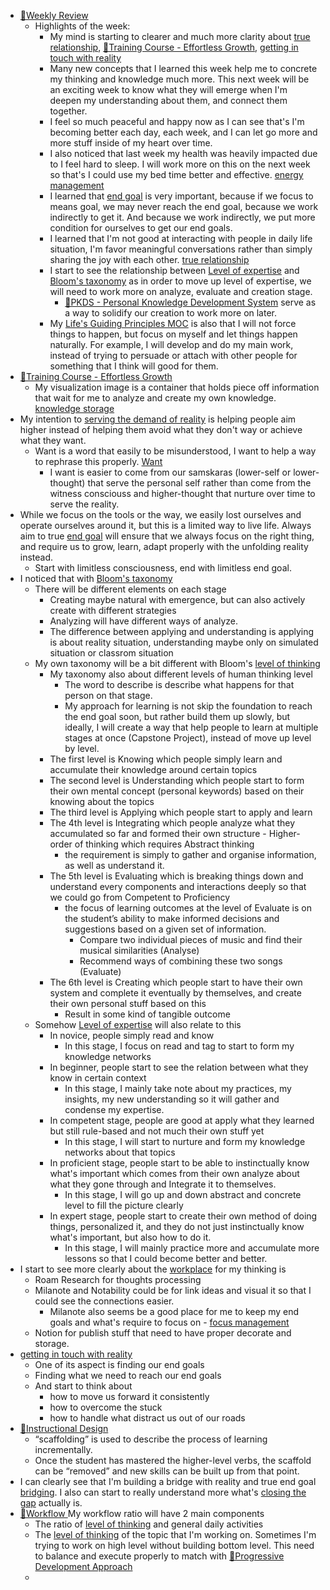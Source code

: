 - [📝Weekly Review](<📝Weekly Review.md>)
    - Highlights of the week:
        - My mind is starting to clearer and much more clarity about [true relationship](<true relationship.md>), [🌱Training Course - Effortless Growth](<🌱Training Course - Effortless Growth.md>), [getting in touch with reality](<getting in touch with reality.md>)
        - Many new concepts that I learned this week help me to concrete my thinking and knowledge much more. This next week will be an exciting week to know what they will emerge when I'm deepen my understanding about them, and connect them together.
        - I feel so much peaceful and happy now as I can see that's I'm becoming better each day, each week, and I can let go more and more stuff inside of my heart over time.
        - I also noticed that last week my health was heavily impacted due to I feel hard to sleep. I will work more on this on the next week so that's I could use my bed time better and effective. [energy management](<energy management.md>)
        - I learned that [end goal](<end goal.md>) is very important, because if we focus to means goal, we may never reach the end goal, because we work indirectly to get it. And because we work indirectly, we put more condition for ourselves to get our end goals. 
        - I learned that I'm not good at interacting with people in daily life situation, I'm favor meaningful conversations rather than simply sharing the joy with each other. [true relationship](<true relationship.md>)
        - I start to see the relationship between [Level of expertise](<Level of expertise.md>) and [Bloom's taxonomy](<Bloom's taxonomy.md>) as in order to move up level of expertise, we will need to work more on analyze, evaluate and creation stage.
            - [🌱PKDS - Personal Knowledge Development System](<🌱PKDS - Personal Knowledge Development System.md>) serve as a way to solidify our creation to work more on later.
        - My [Life's Guiding Principles MOC](<Life's Guiding Principles MOC.md>) is also that I will not force things to happen, but focus on myself and let things happen naturally. For example, I will develop and do my main work, instead of trying to persuade or attach with other people for something that I think will good for them.
- [🌱Training Course - Effortless Growth](<🌱Training Course - Effortless Growth.md>)
    - My visualization image is a container that holds piece off information that wait for me to analyze and create my own knowledge. [knowledge storage](<knowledge storage.md>)
- My intention to [serving the demand of reality](<serving the demand of reality.md>) is helping people aim higher instead of helping them avoid what they don't way or achieve what they want.
    - Want is a word that easily to be misunderstood, I want to help a way to rephrase this properly. [Want](<Want.md>)
        - I want is easier to come from our samskaras (lower-self or lower-thought) that serve the personal self rather than come from the witness consciouss and higher-thought that nurture over time to serve the reality.
- While we focus on the tools or the way, we easily lost ourselves and operate ourselves around it, but this is a limited way to live life. Always aim to true [end goal](<end goal.md>) will ensure that we always focus on the right thing, and require us to grow, learn, adapt properly with the unfolding reality instead.
    - Start with limitless consciousness, end with limitless end goal.
- I noticed that with [Bloom's taxonomy](<Bloom's taxonomy.md>)
    - There will be different elements on each stage
        - Creating maybe natural with emergence, but can also actively create with different strategies
        - Analyzing will have different ways of analyze. 
        - The difference between applying and understanding is applying is about reality situation, understanding maybe only on simulated situation or classrom situation
    - My own taxonomy will be a bit different with Bloom's [level of thinking](<level of thinking.md>)
        - My taxonomy also about different levels of human thinking level
            - The word to describe is describe what happens for that person on that stage.
            - My approach for learning is not skip the foundation to reach the end goal soon, but rather build them up slowly, but ideally, I will create a way that help people to learn at multiple stages at once (Capstone Project), instead of move up level by level.
        - The first level is Knowing which people simply learn and accumulate their knowledge around certain topics
        - The second level is Understanding which people start to form their own mental concept (personal keywords) based on their knowing about the topics
        - The third level is Applying which people start to apply and learn
        - The 4th level is Integrating which people analyze what they accumulated so far and formed their own structure - Higher-order of thinking which requires Abstract thinking
            - the requirement is simply to gather and organise information, as well as understand it.
        - The 5th level is Evaluating which is breaking things down and understand every components and interactions deeply so that we could go from Competent to Proficiency 
            -  the focus of learning outcomes at the level of Evaluate is on the student’s ability to make informed decisions and suggestions based on a given set of information. 
                - Compare two individual pieces of music and find their musical similarities (Analyse)
                - Recommend ways of combining these two songs (Evaluate)
        - The 6th level is Creating which people start to have their own system and complete it eventually by themselves, and create their own personal stuff based on this
            - Result in some kind of tangible outcome
    - Somehow [Level of expertise](<Level of expertise.md>) will also relate to this
        - In novice, people simply read and know
            - In this stage, I focus on read and tag to start to form my knowledge networks 
        - In beginner, people start to see the relation between what they know in certain context
            - In this stage, I mainly take note about my practices, my insights, my new understanding so it will gather and condense my expertise.
        - In competent stage, people are good at apply what they learned but still rule-based and not much their own stuff yet
            - In this stage, I will start to nurture and form my knowledge networks about that topics
        - In proficient stage, people start to be able to instinctually know what's important which comes from their own analyze about what they gone through and Integrate it to themselves.
            - In this stage, I will go up and down abstract and concrete level to fill the picture clearly
        - In expert stage, people start to create their own method of doing things, personalized it, and they do not just instinctually know what's important, but also how to do it.
            - In this stage, I will mainly practice more and accumulate more lessons so that I could become better and better.
- I start to see more clearly about the [workplace](<workplace.md>) for my thinking is
    - Roam Research for thoughts processing
    - Milanote and Notability could be for link ideas and visual it so that I could see the connections easier.
        - Milanote also seems be a good place for me to keep my end goals and what's require to focus on - [focus management](<focus management.md>)
    - Notion for publish stuff that need to have proper decorate and storage.
- [getting in touch with reality](<getting in touch with reality.md>) 
    - One of its aspect is finding our end goals
    - Finding what we need to reach our end goals
    - And start to think about 
        - how to move us forward it consistently
        - how to overcome the stuck
        - how to handle what distract us out of our roads
- [🌱Instructional Design](<🌱Instructional Design.md>) 
    -  “scaffolding” is used to describe the process of learning incrementally. 
    - Once the student has mastered the higher-level verbs, the scaffold can be “removed” and new skills can be built up from that point. 
- I can clearly see that I'm building a bridge with reality and true end goal [bridging](<bridging.md>). I also can start to really understand more what's [closing the gap](<closing the gap.md>) actually is.
- [🌱Workflow ](<🌱Workflow .md>) My workflow ratio will have 2 main components
    - The ratio of [level of thinking](<level of thinking.md>) and general daily activities 
    - The [level of thinking](<level of thinking.md>) of the topic that I'm working on. Sometimes I'm trying to work on high level without building bottom level. This need to balance and execute properly to match with [🌱Progressive Development Approach](<🌱Progressive Development Approach.md>)
    - 
